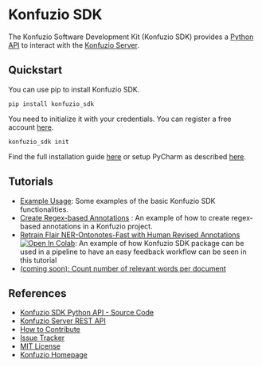 # Konfuzio SDK

The Konfuzio Software Development Kit (Konfuzio SDK) provides a [Python API](https://konfuzio-ai.github.io/document-ai-python-sdk/) to interact with the 
[Konfuzio Server](https://dev.konfuzio.com/index.html#konfuzio-server).

## Quickstart

You can use pip to install Konfuzio SDK.

  `pip install konfuzio_sdk`

You need to initialize it with your credentials. You can register a free account [here](https://app.konfuzio.com/accounts/signup/).

  `konfuzio_sdk init`

Find the full installation guide [here](https://github.com/konfuzio-ai/document-ai-python-sdk/blob/master/docs/sdk/configuration_reference.md)
or setup PyCharm as described [here](https://dev.konfuzio.com/sdk/quickstart_pycharm.html).


## Tutorials

- [Example Usage](https://github.com/konfuzio-ai/document-ai-python-sdk/blob/master/docs/sdk/examples/intro.md): Some examples of the basic Konfuzio SDK functionalities.
- [Create Regex-based Annotations](https://github.com/konfuzio-ai/document-ai-python-sdk/blob/master/docs/sdk/examples/helloworld.md)
: An example of how to create regex-based annotations in a Konfuzio project.
- [Retrain Flair NER-Ontonotes-Fast with Human Revised Annotations](https://github.com/konfuzio-ai/document-ai-python-sdk/blob/master/docs/sdk/examples/human_in_the_loop.ipynb) [![Open In Colab](https://colab.research.google.com/assets/colab-badge.svg)](https://colab.research.google.com/github/konfuzio-ai/document-ai-python-sdk/blob/master/docs/sdk/examples/human_in_the_loop.ipynb): An example of how Konfuzio SDK package can be used in a pipeline to have an easy feedback workflow can be seen in this tutorial
- [(coming soon): Count number of relevant words per document](https://github.com/konfuzio-ai/document-ai-python-sdk/issues/)


## References

- [Konfuzio SDK Python API - Source Code](https://konfuzio-ai.github.io/document-ai-python-sdk/)
- [Konfuzio Server REST API](https://app.konfuzio.com/v2/swagger/)
- [How to Contribute](https://github.com/konfuzio-ai/document-ai-python-sdk/blob/master/docs/sdk/contribution.md)
- [Issue Tracker](https://github.com/konfuzio-ai/document-ai-python-sdk/issues)
- [MIT License](https://github.com/konfuzio-ai/document-ai-python-sdk/blob/master/LICENSE.md)
- [Konfuzio Homepage](https://www.konfuzio.com/en/)
